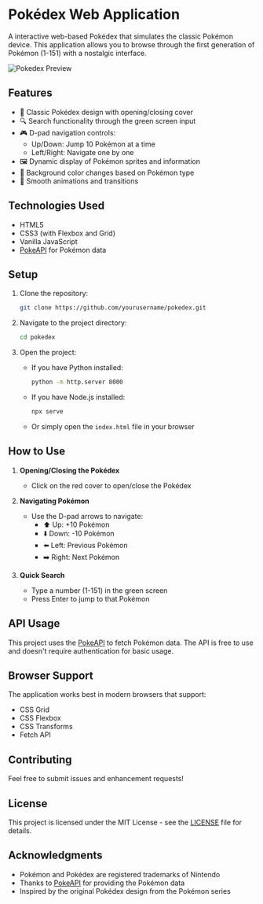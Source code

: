 # Pokédex Web Application

A interactive web-based Pokédex that simulates the classic Pokémon device. This application allows you to browse through the first generation of Pokémon (1-151) with a nostalgic interface.

![Pokedex Preview](preview.png)

## Features

- 📱 Classic Pokédex design with opening/closing cover
- 🔍 Search functionality through the green screen input
- 🎮 D-pad navigation controls:
  - Up/Down: Jump 10 Pokémon at a time
  - Left/Right: Navigate one by one
- 🖼️ Dynamic display of Pokémon sprites and information
- 🎨 Background color changes based on Pokémon type
- 💫 Smooth animations and transitions

## Technologies Used

- HTML5
- CSS3 (with Flexbox and Grid)
- Vanilla JavaScript
- [PokeAPI](https://pokeapi.co/) for Pokémon data

## Setup

1. Clone the repository:
   ```bash
   git clone https://github.com/yourusername/pokedex.git
   ```

2. Navigate to the project directory:
   ```bash
   cd pokedex
   ```

3. Open the project:
   - If you have Python installed:
     ```bash
     python -m http.server 8000
     ```
   - If you have Node.js installed:
     ```bash
     npx serve
     ```
   - Or simply open the `index.html` file in your browser

## How to Use

1. **Opening/Closing the Pokédex**
   - Click on the red cover to open/close the Pokédex

2. **Navigating Pokémon**
   - Use the D-pad arrows to navigate:
     - ⬆️ Up: +10 Pokémon
     - ⬇️ Down: -10 Pokémon
     - ⬅️ Left: Previous Pokémon
     - ➡️ Right: Next Pokémon

3. **Quick Search**
   - Type a number (1-151) in the green screen
   - Press Enter to jump to that Pokémon

## API Usage

This project uses the [PokeAPI](https://pokeapi.co/) to fetch Pokémon data. The API is free to use and doesn't require authentication for basic usage.

## Browser Support

The application works best in modern browsers that support:
- CSS Grid
- CSS Flexbox
- CSS Transforms
- Fetch API

## Contributing

Feel free to submit issues and enhancement requests!

## License

This project is licensed under the MIT License - see the [LICENSE](LICENSE) file for details.

## Acknowledgments

- Pokémon and Pokédex are registered trademarks of Nintendo
- Thanks to [PokeAPI](https://pokeapi.co/) for providing the Pokémon data
- Inspired by the original Pokédex design from the Pokémon series 